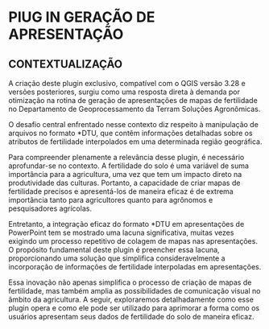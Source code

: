 # PlUG IN GERAÇÃO DE APRESENTAÇÃO
## CONTEXTUALIZAÇÃO
A criação deste plugin exclusivo, compatível com o QGIS versão 3.28 e versões posteriores, surgiu como uma resposta direta à demanda por otimização na rotina de geração de apresentações de mapas de fertilidade no Departamento de Geoprocessamento da Terram Soluções Agronômicas.

O desafio central enfrentado nesse contexto diz respeito à manipulação de arquivos no formato *DTU, que contêm informações detalhadas sobre os atributos de fertilidade interpolados em uma determinada região geográfica.

Para compreender plenamente a relevância desse plugin, é necessário aprofundar-se no contexto. A fertilidade do solo é uma variável de suma importância para a agricultura, uma vez que tem um impacto direto na produtividade das culturas. Portanto, a capacidade de criar mapas de fertilidade precisos e apresentá-los de maneira eficaz é de extrema importância tanto para agricultores quanto para agrônomos e pesquisadores agrícolas.

Entretanto, a integração eficaz do formato *DTU em apresentações de PowerPoint tem se mostrado uma lacuna significativa, muitas vezes exigindo um processo repetitivo de colagem de mapas nas apresentações. O propósito fundamental deste plugin é preencher essa lacuna, proporcionando uma solução que simplifica consideravelmente a incorporação de informações de fertilidade interpoladas em apresentações.

Essa inovação não apenas simplifica o processo de criação de mapas de fertilidade, mas também amplia as possibilidades de comunicação visual no âmbito da agricultura. A seguir, exploraremos detalhadamente como esse plugin  opera e como ele pode ser utilizado para aprimorar a forma como os usuários apresentam seus dados de fertilidade do solo de maneira eficaz.

